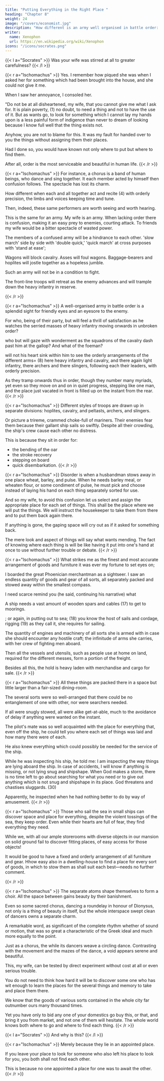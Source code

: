 ```yaml
---
title: "Putting Everything in the Right Place "
heading: "Chapter 8"
weight: 24
image: "/covers/economist.jpg"
description: "How different is an army well organised in battle order: a splendid sight for friendly eyes to gaze at, albeit an eyesore to the enemy"
writer:
  name: Xenophon
  url: https://en.wikipedia.org/wiki/Xenophon
icons: "/icons/socrates.png"
---
```



{{< l a="Socrates" >}}
Was your wife was stirred at all to greater carefulness? 
{{< /l >}}


{{< r a="Ischomachus" >}}
Yes. I remember how piqued she was when I asked her for something which had been brought into the house, and she could not give it me. 

When I saw her annoyance, I consoled her. 

"Do not be at all disheartened, my wife, that you cannot give me what I ask for. It is plain poverty, (1) no doubt, to need a thing and not to have the use of it. But as wants go, to look for something which I cannot lay my hands upon is a less painful form of indigence than never to dream of looking because I know full well that the thing exists not.

Anyhow, you are not to blame for this. It was my fault for handed over to you the things without assigning them their places. 

Had I done so, you would have known not only where to put but where to find them.

After all, order is the most serviceable and beautiful in human life. 
{{< /r >}}


{{< r a="Ischomachus" >}}
For instance, a chorus is a band of human beings, who dance and sing together. It each member acted by himself then confusion follows. The spectacle has lost its charm. 

How different when each and all together act and recite (4) with orderly precision, the limbs and voices keeping time and tune. 

Then, indeed, these same performers are worth seeing and worth hearing. 

This is the same for an army. My wife is an army. When lacking order there is confusion, making it an easy prey to enemies, courting attack. To friends my wife would be a bitter spectacle of wasted power. <!-- (5) a mingled mob of asses, heavy infantry, and baggage-bearers, light infantry, cavalry, and waggons.  -->

The members of a confused army will be a hindrance to each other. 'slow march' side by side with 'double quick,' 'quick march' at cross purposes with 'stand at ease'; 

Wagons will block cavalry. Asses will foul wagons. Baggage-bearers and hoplites will jostle together as a hopeless jumble. 

Such an army will not be in a condition to fight. 

The front-line troops will retreat as the enemy advances and will trample down the heavy infantry in reserve. 

<!-- (6) Or, "whose duty (or necessity) it is to retire before an attack," i.e. the skirmishers. Al. "those who have to retreat," i.e. the non-combatants.  -->
{{< /r >}}


{{< r a="Ischomachus" >}}
A well-organised army in battle order is a splendid sight for friendly eyes and an eyesore to the enemy. 

For who, being of their party, but will feel a thrill of satisfaction as he watches the serried masses of heavy infantry moving onwards in unbroken order? 

who but will gaze with wonderment as the squadrons of the cavalry dash past him at the gallop? And what of the foeman? 

will not his heart sink within him to see the orderly arrangements of the different arms= (8) here heavy infantry and cavalry, and there again light infantry, there archers and there slingers, following each their leaders, with orderly precision. 

As they tramp onwards thus in order, though they number many myriads, yet even so they move on and on in quiet progress, stepping like one man, and the place just vacated in front is filled up on the instant from the rear. 
{{< /r >}}

{{< r a="Ischomachus" >}}
Different <!-- (8) --> styles of troops are drawn up in separate divisions: hoplites, cavalry, and peltasts, archers, and slingers.

Or picture a trireme, crammed choke-full of mariners. Their enemies fear them because their gallant ship sails so swiftly. Despite all their crowding, the ship's crew <!-- (9) --> cause each other no distress.

This is because they sit in order for:
- the bending of the oar
- the stroke recovery
- stepping on board
- quick disembarkation. 
{{< /r >}}


{{< r a="Ischomachus" >}}
Disorder is when a husbandman stows away <!-- (10) --> in one place wheat, barley, and pulse. When he needs barley meal, or wheaten flour, or some condiment of pulse, <!-- (11) --> he must pick and choose instead of laying his hand on each thing separately sorted for use.

And so my wife, to avoid this confusion let us select and assign <!-- (12) --> the appropriate place for each set of things. This shall be the place where we will put the things. We will instruct the housekeeper to take them from there and to put them back again there. 

<!-- and in this way we shall know whether they are safe or not. --> 

If anything is gone, the gaping space will cry out as if it asked for something back.  <!-- , if you would fain know how to administer our goods, so as to lay your finger readily on this or that as you may need, or if I ask you for anything, graciously to give it me.  -->


The mere look and aspect of things will say what wants mending. <!-- ; (14) --> The fact of knowing where each thing is will be like having it put into one's hand at once to use without further trouble or debate.
{{< /r >}}

<!-- (12) {dokimasometha}, "we will write over each in turn, as it were, 'examined and approved.'"  -->

<!-- "Detect what needs attention."  -->


{{< r a="Ischomachus" >}}
What strikes me as the finest and most accurate arrangement of goods and furniture it was ever my fortune to set eyes on; 

I boarded the great Phoenician merchantman as a sightseer. I saw <!-- , (15) and beheld --> an endless quantity of goods and gear of all sorts, all separately packed and stowed away within the smallest compass. <!-- (16) --> 

I need scarce remind you (he said, continuing his narrative) what 

A ship needs a vast amount of wooden spars and cables (17) to get to moorings. 

; or again, in putting out to sea; (18) you know the host of sails and cordage, rigging (19) as they call it, she requires for sailing.

The quantity of engines and machinery of all sorts she is armed with in case she should encounter any hostile craft; the infinitude of arms she carries, with her crew of fighting men aboard. 

Then all the vessels and utensils, such as people use at home on land, required for the different messes, form a portion of the freight. 

Besides all this, the hold is heavy laden with merchandise and cargo for sale. 
{{< /r >}}


{{< r a="Ischomachus" >}}
All these things are packed there in a space but little larger than a fair-sized dining-room. 

<!-- (20) --> 

The several sorts were so well-arranged that there could be no entanglement of one with other, nor were searchers needed. <!-- (21) -->

If all were snugly stowed, all were alike get-at-able,<!--  (22) --> much to the avoidance of delay if anything were wanted on the instant. 

The pilot's mate <!-- (23)—"the look-out man at the prow," to give him his proper title—was, I found, --> was so well acquainted with the place for everything that, even off the ship, <!-- (24) --> he could tell you where each set of things was laid and how many there were of each. <!-- , just as well as any one who knows his alphabet (25) could tell you how many letters there are in Socrates and the order in which they stand.  -->

He also <!-- (26) --> knew everything which could possibly <!-- (27) --> be needed for the service of the ship. 

While he was inspecting his ship, he told me: <!--  caused me such surprise, I asked him what he was doing, whereupon he answered, "I am inspecting" (28) "just considering," says he, " --> I am inspecting the way things are lying aboard the ship. In case of accidents, I will know if anything is missing, or not lying snug and shipshape. <!-- (29) --> When God makes a storm, there is no time left to go about searching for what you need or to give out anything which is not snug and shipshape in its place.  God threatens and chastises sluggards. (30) 

<!-- If only He destroy not innocent with guilty, a man may be content; (31) or if He turn and save all hands aboard that render right good service, (32) thanks be to Heaven." (33) (26)  -->

Apparently, he inspected when he had nothing better to do by way of amusement.
{{< /r >}}


{{< r a="Ischomachus" >}}
Those who sail the sea in small ships can discover space and place for everything, despite the violent tossings of the sea, they keep order. Even while their hearts are full of fear, they find everything they need. 

<!-- So I thought stupid in all conscience would it be on our parts, my wife, if t -->

While we, with all our ample storerooms <!-- (34) --> with diverse objects in our mansion <!-- , an edifice firmly based (35) --> on solid ground  fail to discover fitting places, of easy access for those objects! 

<!-- Would not that argue great lack of understanding in our two selves? Well then! how  -->

It would be good to have a fixed and orderly arrangement of all furniture and gear. Hhow easy also in a dwelling-house to find a place for every sort of goods, in which to stow them as shall suit each best—needs no further comment. 

<!-- Rather let me harp upon the string of beauty—image a fair scene= the boots and shoes and sandals, and so forth, all laid in order row upon row; the cloaks, the mantles, and the rest of the apparel stowed in their own places; the coverlets and bedding; the copper cauldrons; and all the articles for table use!  -->

<!-- Nay, though it well may raise a smile of ridicule (not on the lips of a grave man perhaps, but of some facetious witling) to hear me say it, a beauty like the cadence of sweet music (36) dwells even in pots and pans set out in neat array= and so, in general, fair things ever show more fair when orderly bestowed.  -->
{{< /r >}}

{{< r a="Ischomachus" >}}
The separate atoms shape themselves to form a choir. All the space between gains beauty by their banishment. 

Even so some sacred chorus, <!-- (37) --> dancing a roundelay in honour of Dionysus, not only is a thing of beauty in itself, but the whole interspace swept clean of dancers owns a separate charm. 

A remarkable word, as significant of the complete rhythm whether of sound or motion, that was so great a characteristic of the Greek ideal <!-- (cf. xi. 16, {metarruthmizo})," --> and much more equally to the point. 

<!-- (37) --> 

Just as a chorus, the while its dancers weave a circling dance. <!-- " (38) Or, " --> Contrasting with the movement and the mazes of the dance, a void appears serene and beautiful.

This, my wife, can be tested by direct experiment without cost at all or even serious trouble. 

You do not need to think how hard it will be to discover some one who has wit enough to learn the places for the several things and memory to take and place them there.

We know that the goods of various sorts contained in the whole city far outnumber ours many thousand times. 

Yet you have only to bid any one of your domestics go buy this, or that, and bring it you from market, and not one of them will hesitate. The whole world knows both where to go and where to find each thing.
{{< /r >}}

<!-- (39) Lit. "now whether these things I say are true (i.e. are facts), we can make experiment of the things themselves (i.e. of actual facts to prove to us)."  -->


{{< l a="Socrates" >}}
And why is this?
{{< /l >}}


{{< r a="Ischomachus" >}}
Merely because they lie in an appointed place. 

If you leave your place to look for someone who also left his place to look for you, you both shall not find each other.

This is because no one appointed a place for one was to await the other. 
{{< /r >}}

<!-- Such, so far as I can now recall it, was the conversation which we held together touching the arrangement of our various chattels and their uses. -->